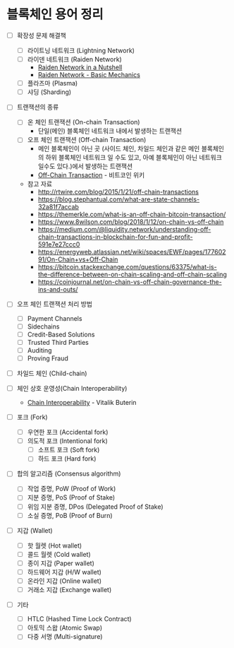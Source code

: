 # 블록체인 용어 정리

- [ ] 확장성 문제 해결책
  - [ ] 라이트닝 네트워크 (Lightning Network)
  - [ ] 라이덴 네트워크 (Raiden Network)
    * [Raiden Network in a Nutshell](https://youtu.be/R1tIy1XgdPw)
    * [Raiden Network - Basic Mechanics](https://youtu.be/1wAbCnD-M_I)
  - [ ] 플라즈마 (Plasma)
  - [ ] 샤딩 (Sharding)

- [ ] 트랜잭션의 종류
  - [ ] 온 체인 트랜잭션 (On-chain Transaction)
    * 단일(메인) 블록체인 네트워크 내에서 발생하는 트랜잭션
  - [ ] 오프 체인 트랜잭션 (Off-chain Transaction)
    * 메인 블록체인이 아닌 곳 (사이드 체인, 차일드 체인과 같은 메인 블록체인의 하위 블록체인 네트워크 일 수도 있고, 아예 블록체인이 아닌 네트워크 일수도 있다.)에서 발생하는 트랜잭션
    * [Off-Chain Transaction](https://en.bitcoin.it/wiki/Off-Chain_Transactions) - 비트코인 위키
  * 참고 자료
    * http://rtwire.com/blog/2015/1/21/off-chain-transactions
    * https://blog.stephantual.com/what-are-state-channels-32a81f7accab
    * https://themerkle.com/what-is-an-off-chain-bitcoin-transaction/
    * https://www.8wilson.com/blog/2018/1/12/on-chain-vs-off-chain
    * https://medium.com/@liquidity.network/understanding-off-chain-transactions-in-blockchain-for-fun-and-profit-591e7e27ccc0
    * https://energyweb.atlassian.net/wiki/spaces/EWF/pages/17760291/On-Chain+vs+Off-Chain
    * https://bitcoin.stackexchange.com/questions/63375/what-is-the-difference-between-on-chain-scaling-and-off-chain-scaling
    * https://coinjournal.net/on-chain-vs-off-chain-governance-the-ins-and-outs/
- [ ] 오프 체인 트랜잭션 처리 방법
  - [ ] Payment Channels
  - [ ] Sidechains
  - [ ] Credit-Based Solutions
  - [ ] Trusted Third Parties
  - [ ] Auditing
  - [ ] Proving Fraud
  
- [ ] 차일드 체인 (Child-chain)
- [ ] 체인 상호 운영성(Chain Interoperability)
  * [Chain Interoperability](https://static1.squarespace.com/static/55f73743e4b051cfcc0b02cf/t/5886800ecd0f68de303349b1/1485209617040/Chain+Interoperability.pdf) - Vitalik Buterin

- [ ] 포크 (Fork)
  - [ ] 우연한 포크 (Accidental fork)
  - [ ] 의도적 포크 (Intentional fork)
    - [ ] 소프트 포크 (Soft fork)
    - [ ] 하드 포크 (Hard fork)

- [ ] 합의 알고리즘 (Consensus algorithm)
  - [ ] 작업 증명, PoW (Proof of Work)
  - [ ] 지분 증명, PoS (Proof of Stake)
  - [ ] 위임 지분 증명, DPos (Delegated Proof of Stake)
  - [ ] 소실 증명, PoB (Proof of Burn)
  
- [ ] 지갑 (Wallet)
  - [ ] 핫 월렛 (Hot wallet)
  - [ ] 콜드 월렛 (Cold wallet)
  - [ ] 종이 지갑 (Paper wallet)
  - [ ] 하드웨어 지갑 (H/W wallet)
  - [ ] 온라인 지갑 (Online wallet)
  - [ ] 거래소 지갑 (Exchange wallet)

- [ ] 기타
  - [ ] HTLC (Hashed Time Lock Contract)
  - [ ] 아토믹 스왑 (Atomic Swap)
  - [ ] 다중 서명 (Multi-signature)
